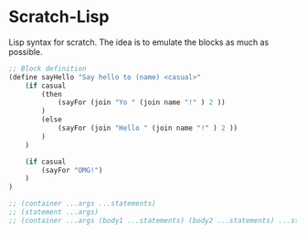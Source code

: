 # Scratch-Lisp

Lisp syntax for scratch. The idea is to emulate the blocks as much as possible.

```lisp
;; Block definition
(define sayHello "Say hello to (name) <casual>"
    (if casual
        (then
            (sayFor (join "Yo " (join name "!" ) 2 ))
        )
        (else
            (sayFor (join "Hello " (join name "!" ) 2 ))
        )
    )

    (if casual
        (sayFor "OMG!")
    )
)

;; (container ...args ...statements)
;; (statement ...args)
;; (container ...args (body1 ...statements) (body2 ...statements) ...statements)
```